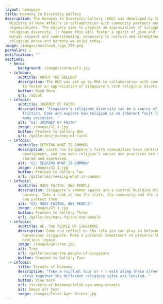 ```yaml
---
layout: homepage
title: Harmony In Diversity Gallery
description: The Harmony in Diversity Gallery (HDG) was developed by the
  Ministry of Home Affairs in collaboration with community partners and
  organisations. The Gallery aims to promote an appreciation of Singapore's rich
  religious diversity. It hopes this will foster a spirit of give and take,
  mutual respect and understanding, necessary to nurture and strengthen the
  religious peace and harmony we enjoy today.
image: /images/masthead_logo_270.png
permalink: /
notification: ""
sections:
  - hero:
      background: /images/carousel1.jpg
  - infobar:
      subtitle: ABOUT THE GALLERY
      description: The HDG was set up by MHA in collaboration with community partners
        to foster an appreciation of Singapore’s rich religious diversity.
      button: Read More
      url: /about
  - infopic:
      subtitle: JOURNEY OF FAITH
      description: "Singapore’s religious diversity can be a source of strength or
        friction. Come and explore how religion is an inherent fault line in
        many societies. "
      alt: "G1: JOURNEY OF FAITH"
      image: /images/G1_1.jpg
      button: Proceed to Gallery One
      url: /galleries/journey-of-faith
  - infopic:
      subtitle: SEEKING WHAT IS COMMON
      description: Learn how Singapore’s faith communities have contributed to its
        development, and how each religion’s values and practices are similarly
        shared and expressed.
      alt: "G2: SEEKING WHAT IS COMMON"
      image: /images/G2_1.jpg
      button: Proceed to Gallery Two
      url: /galleries/seeking-what-is-common
  - infopic:
      subtitle: MANY FAITHS, ONE PEOPLE
      description: Singapore’s common spaces are a central building block of religious
        harmony. Take a look at how the state, the community and the individual
        can protect them.
      alt: "G3: MANY FAITHS, ONE PEOPLE"
      image: /images/G3_1.jpg
      button: Proceed to Gallery Three
      url: /galleries/many-faiths-one-people
  - infopic:
      subtitle: WE, THE PEOPLE OF SINGAPORE
      description: Come and reflect on the role you can play in helping to sustain a
        harmonious Singapore. Make a personal commitment to preserve this
        precious legacy.
      image: /images/g4-tree.jpg
      alt: Tree
      url: /galleries/we-the-people-of-singapore
      button: Proceed to Gallery Four
  - infopic:
      title: Streets of Harmony
      description: "Take a (virtual tour or * ) walk along these streets to see how
        close together the different religious sites are located. "
      button: View more
      url: /streets-of-harmony/telok-aye-amoy-streets
      alt: Image alt text
      image: /images/Telok Ayer Street.jpg
---
```

